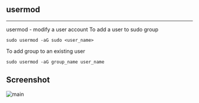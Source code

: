 ## usermod
***********
usermod - modify a user account
To add a user to sudo group
```
sudo usermod -aG sudo <user_name>
```
To add group to an existing user
```
sudo usermod -aG group_name user_name
```
## Screenshot
![main](screenshots.usermod.jpg)
